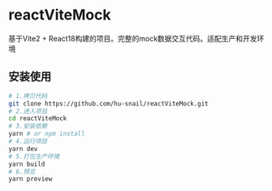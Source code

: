 # reactViteMock
基于Vite2 + React18构建的项目。完整的mock数据交互代码。适配生产和开发环境
## 安装使用
```sh
# 1.拷贝代码
git clone https://github.com/hu-snail/reactViteMock.git
# 2.进入项目
cd reactViteMock
# 3.安装依赖
yarn # or npm install
# 4.运行项目
yarn dev
# 5.打包生产环境
yarn build
# 6.预览
yarn preview
```
